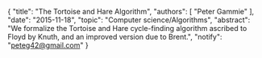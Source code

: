 {
    "title": "The Tortoise and Hare Algorithm",
    "authors": [
        "Peter Gammie"
    ],
    "date": "2015-11-18",
    "topic": "Computer science/Algorithms",
    "abstract": "We formalize the Tortoise and Hare cycle-finding algorithm ascribed to Floyd by Knuth, and an improved version due to Brent.",
    "notify": "peteg42@gmail.com"
}